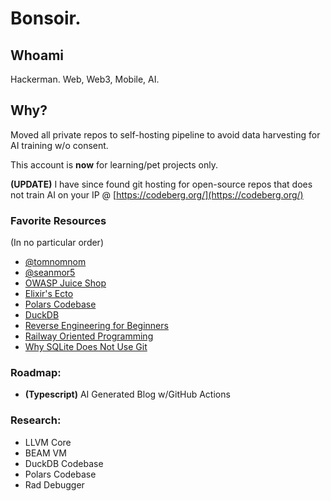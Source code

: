 # Bonsoir.

## Whoami
Hackerman.  Web, Web3, Mobile, AI.

## Why?
Moved all private repos to self-hosting pipeline to avoid data harvesting for AI training w/o consent.  


<p>
  
This account is **now** for learning/pet projects only.</p>

<p>

**(UPDATE)** I have since found git hosting for open-source repos that does not train AI on your IP @ [https://codeberg.org/](https://codeberg.org/)</p>

### Favorite Resources
(In no particular order)
- [@tomnomnom](https://github.com/tomnomnom)
- [@seanmor5](https://github.com/seanmor5)
- [OWASP Juice Shop](https://github.com/juice-shop/juice-shop)
- [Elixir's Ecto](https://github.com/elixir-ecto/ecto)
- [Polars Codebase](https://github.com/pola-rs/polars)
- [DuckDB](https://github.com/duckdb/duckdb)
- [Reverse Engineering for Beginners](https://beginners.re/)
- [Railway Oriented Programming](https://fsharpforfunandprofit.com/rop/)
- [Why SQLite Does Not Use Git](https://www.sqlite.org/whynotgit.html)

### Roadmap:
- **(Typescript)** AI Generated Blog w/GitHub Actions

### Research:
- LLVM Core
- BEAM VM
- DuckDB Codebase
- Polars Codebase
- Rad Debugger
<!--
**0xV1c10u5/0xV1c10u5** is a ✨ _special_ ✨ repository because its `README.md` (this file) appears on your GitHub profile.

Here are some ideas to get you started:

- 🔭 I’m currently working on ...
- 🌱 I’m currently learning ...
- 👯 I’m looking to collaborate on ...
- 🤔 I’m looking for help with ...
- 💬 Ask me about ...
- 📫 How to reach me: ...
- 😄 Pronouns: ...
- ⚡ Fun fact: ...
-->
